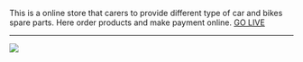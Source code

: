 This is a online store that carers to provide different type of car and bikes spare parts. Here order products and make payment online.
[GO LIVE](https://spareshubclone.netlify.app/)

<hr/>





<img src = "https://spareshubclone.netlify.app/img/cars1.png"/>
